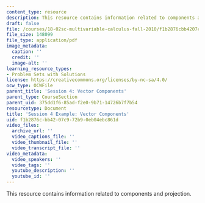 ```yaml
---
content_type: resource
description: This resource contains information related to components and projection.
draft: false
file: /courses/18-02sc-multivariable-calculus-fall-2010/f1b2876cbb4207c972b90eb04ebc861d_MIT18_02SC_notes_2.pdf
file_size: 148099
file_type: application/pdf
image_metadata:
  caption: ''
  credit: ''
  image-alt: ''
learning_resource_types:
- Problem Sets with Solutions
license: https://creativecommons.org/licenses/by-nc-sa/4.0/
ocw_type: OCWFile
parent_title: 'Session 4: Vector Components'
parent_type: CourseSection
parent_uid: 375dd1f6-85ad-f2e0-9b71-14726b7f7b54
resourcetype: Document
title: 'Session 4 Example: Vector Components'
uid: f1b2876c-bb42-07c9-72b9-0eb04ebc861d
video_files:
  archive_url: ''
  video_captions_file: ''
  video_thumbnail_file: ''
  video_transcript_file: ''
video_metadata:
  video_speakers: ''
  video_tags: ''
  youtube_description: ''
  youtube_id: ''
---
```

This resource contains information related to components and projection.